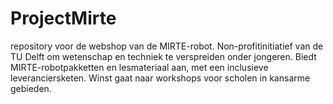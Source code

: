 # ProjectMirte
 repository voor de webshop van de MIRTE-robot. Non-profitinitiatief van de TU Delft om wetenschap en techniek te verspreiden onder jongeren. Biedt MIRTE-robotpakketten en lesmateriaal aan, met een inclusieve leveranciersketen. Winst gaat naar workshops voor scholen in kansarme gebieden.

